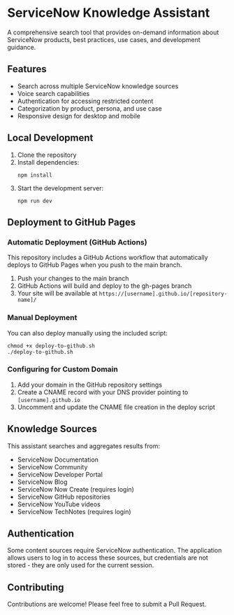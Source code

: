 
# ServiceNow Knowledge Assistant

A comprehensive search tool that provides on-demand information about ServiceNow products, best practices, use cases, and development guidance.

## Features

- Search across multiple ServiceNow knowledge sources
- Voice search capabilities
- Authentication for accessing restricted content
- Categorization by product, persona, and use case
- Responsive design for desktop and mobile

## Local Development

1. Clone the repository
2. Install dependencies:
   ```
   npm install
   ```
3. Start the development server:
   ```
   npm run dev
   ```

## Deployment to GitHub Pages

### Automatic Deployment (GitHub Actions)

This repository includes a GitHub Actions workflow that automatically deploys to GitHub Pages when you push to the main branch.

1. Push your changes to the main branch
2. GitHub Actions will build and deploy to the gh-pages branch
3. Your site will be available at `https://[username].github.io/[repository-name]/`

### Manual Deployment

You can also deploy manually using the included script:

```
chmod +x deploy-to-github.sh
./deploy-to-github.sh
```

### Configuring for Custom Domain

1. Add your domain in the GitHub repository settings
2. Create a CNAME record with your DNS provider pointing to `[username].github.io`
3. Uncomment and update the CNAME file creation in the deploy script

## Knowledge Sources

This assistant searches and aggregates results from:

- ServiceNow Documentation
- ServiceNow Community
- ServiceNow Developer Portal
- ServiceNow Blog
- ServiceNow Now Create (requires login)
- ServiceNow GitHub repositories
- ServiceNow YouTube videos
- ServiceNow TechNotes (requires login)

## Authentication

Some content sources require ServiceNow authentication. The application allows users to log in to access these sources, but credentials are not stored - they are only used for the current session.

## Contributing

Contributions are welcome! Please feel free to submit a Pull Request.
